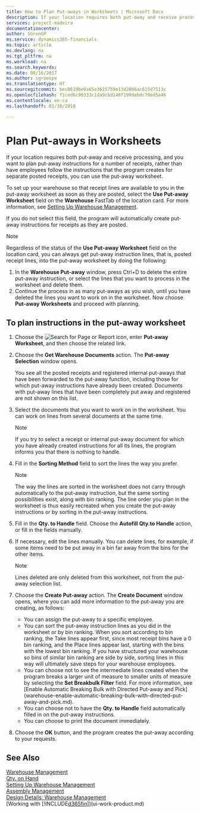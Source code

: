 ```yaml
---
title: How to Plan Put-aways in Worksheets | Microsoft Docs
description: If your location requires both put-away and receive processing, and you want to plan put-away instructions for a number of receipts, rather than have employees follow the instructions that the program creates for separate posted receipts, you can use the put-away worksheet.
services: project-madeira
documentationcenter: 
author: SorenGP
ms.service: dynamics365-financials
ms.topic: article
ms.devlang: na
ms.tgt_pltfrm: na
ms.workload: na
ms.search.keywords: 
ms.date: 08/16/2017
ms.author: sgroespe
ms.translationtype: HT
ms.sourcegitcommit: bec0619be0a65e3625759e13d2866ac615d7513c
ms.openlocfilehash: f1ced6c90333c1da9cbd148f199debdc70ed5a46
ms.contentlocale: en-ca
ms.lasthandoff: 01/30/2018

---
```

# <a name="plan-put-aways-in-worksheets"></a>Plan Put-aways in Worksheets
If your location requires both put-away and receive processing, and you want to plan put-away instructions for a number of receipts, rather than have employees follow the instructions that the program creates for separate posted receipts, you can use the put-away worksheet.  

To set up your warehouse so that receipt lines are available to you in the put-away worksheet as soon as they are posted, select the **Use Put-away Worksheet** field on the **Warehouse** FastTab of the location card. For more information, see [Setting Up Warehouse Management](warehouse-setup-warehouse.md).  

If you do not select this field, the program will automatically create put-away instructions for receipts as they are posted.  

> [!NOTE]  
>  Regardless of the status of the **Use Put-away Worksheet** field on the location card, you can always get put-away instruction lines, that is, posted receipt lines, into the put-away worksheet by doing the following:  
>   
>  1.  In the **Warehouse Put-away** window, press Ctrl+D to delete the entire put-away instruction, or select the lines that you want to process in the worksheet and delete them.  
> 2.  Continue the process in as many put-aways as you wish, until you have deleted the lines you want to work on in the worksheet. Now choose **Put-away Worksheets** and proceed with planning.  

## <a name="to-plan-instructions-in-the-put-away-worksheet"></a>To plan instructions in the put-away worksheet  
1.  Choose the ![Search for Page or Report](media/ui-search/search_small.png "Search for Page or Report icon") icon, enter **Put-away Worksheet**, and then choose the related link.  
2.  Choose the **Get Warehouse Documents** action. The **Put-away Selection** window opens.  

    You see all the posted receipts and registered internal put-aways that have been forwarded to the put-away function, including those for which put-away instructions have already been created. Documents with put-away lines that have been completely put away and registered are not shown on this list.  

3. Select the documents that you want to work on in the worksheet. You can work on lines from several documents at the same time.  

    > [!NOTE]  
    >  If you try to select a receipt or internal put-away document for which you have already created instructions for all its lines, the program informs you that there is nothing to handle.  

4. Fill in the **Sorting Method** field to sort the lines the way you prefer.  

    > [!NOTE]  
    >  The way the lines are sorted in the worksheet does not carry through automatically to the put-away instruction, but the same sorting possibilities exist, along with bin ranking. The line order you plan in the worksheet is thus easily recreated when you create the put-away instructions or by sorting in the put-away instructions.  

5.  Fill in the **Qty. to Handle** field. Choose the **Autofill Qty.to Handle** action, or fill in the fields manually.  
6.  If necessary, edit the lines manually. You can delete lines, for example, if some items need to be put away in a bin far away from the bins for the other items.  

    > [!NOTE]  
    >  Lines deleted are only deleted from this worksheet, not from the put-away selection list.  

7.  Choose the **Create Put-away** action. The **Create Document** window opens, where you can add more information to the put-away you are creating, as follows:  

    -   You can assign the put-away to a specific employee.  
    -   You can sort the put-away instruction lines as you did in the worksheet or by bin ranking. When you sort according to bin ranking, the Take lines appear first, since most receipt bins have a 0 bin ranking, and the Place lines appear last, starting with the bins with the lowest bin ranking. If you have structured your warehouse so bins of similar bin ranking are side by side, sorting lines in this way will ultimately save steps for your warehouse employees.  
    -   You can choose not to see the intermediate lines created when the program breaks a larger unit of measure to smaller units of measure by selecting the **Set Breakbulk Filter** field. For more information, see [Enable Automatic Breaking Bulk with Directed Put-away and Pick] (warehouse-enable-automatic-breaking-bulk-with-directed-put-away-and-pick.md).  
    -   You can choose not to have the **Qty. to Handle** field automatically filled in on the put-away instructions.  
    -   You can choose to print the document immediately.  

8.  Choose the **OK** button, and the program creates the put-away according to your requests.  

## <a name="see-also"></a>See Also  
[Warehouse Management](warehouse-manage-warehouse.md)  
[Qty. on Hand](inventory-manage-inventory.md)  
[Setting Up Warehouse Management](warehouse-setup-warehouse.md)     
[Assembly Management](assembly-assemble-items.md)    
[Design Details: Warehouse Management](design-details-warehouse-management.md)  
[Working with [!INCLUDE[d365fin](includes/d365fin_md.md)]](ui-work-product.md)

